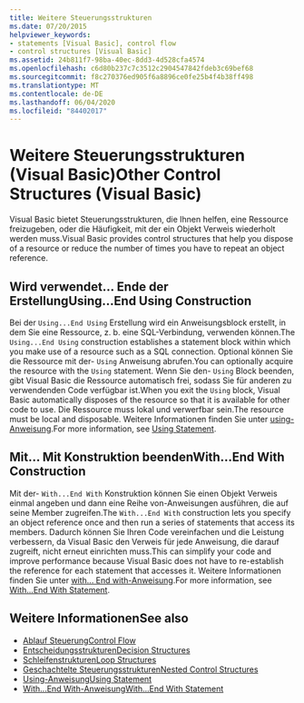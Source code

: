 ```yaml
---
title: Weitere Steuerungsstrukturen
ms.date: 07/20/2015
helpviewer_keywords:
- statements [Visual Basic], control flow
- control structures [Visual Basic]
ms.assetid: 24b811f7-98ba-40ec-8dd3-4d528cfa4574
ms.openlocfilehash: c6d80b237c7c3512c2904547842fdeb3c69bef68
ms.sourcegitcommit: f8c270376ed905f6a8896ce0fe25b4f4b38ff498
ms.translationtype: MT
ms.contentlocale: de-DE
ms.lasthandoff: 06/04/2020
ms.locfileid: "84402017"
---
```

# <a name="other-control-structures-visual-basic"></a><span data-ttu-id="8f658-102">Weitere Steuerungsstrukturen (Visual Basic)</span><span class="sxs-lookup"><span data-stu-id="8f658-102">Other Control Structures (Visual Basic)</span></span>
<span data-ttu-id="8f658-103">Visual Basic bietet Steuerungsstrukturen, die Ihnen helfen, eine Ressource freizugeben, oder die Häufigkeit, mit der ein Objekt Verweis wiederholt werden muss.</span><span class="sxs-lookup"><span data-stu-id="8f658-103">Visual Basic provides control structures that help you dispose of a resource or reduce the number of times you have to repeat an object reference.</span></span>  
  
## <a name="usingend-using-construction"></a><span data-ttu-id="8f658-104">Wird verwendet... Ende der Erstellung</span><span class="sxs-lookup"><span data-stu-id="8f658-104">Using...End Using Construction</span></span>  
 <span data-ttu-id="8f658-105">Bei der `Using...End Using` Erstellung wird ein Anweisungsblock erstellt, in dem Sie eine Ressource, z. b. eine SQL-Verbindung, verwenden können.</span><span class="sxs-lookup"><span data-stu-id="8f658-105">The `Using...End Using` construction establishes a statement block within which you make use of a resource such as a SQL connection.</span></span> <span data-ttu-id="8f658-106">Optional können Sie die Ressource mit der- `Using` Anweisung abrufen.</span><span class="sxs-lookup"><span data-stu-id="8f658-106">You can optionally acquire the resource with the `Using` statement.</span></span> <span data-ttu-id="8f658-107">Wenn Sie den- `Using` Block beenden, gibt Visual Basic die Ressource automatisch frei, sodass Sie für anderen zu verwendenden Code verfügbar ist.</span><span class="sxs-lookup"><span data-stu-id="8f658-107">When you exit the `Using` block, Visual Basic automatically disposes of the resource so that it is available for other code to use.</span></span> <span data-ttu-id="8f658-108">Die Ressource muss lokal und verwerfbar sein.</span><span class="sxs-lookup"><span data-stu-id="8f658-108">The resource must be local and disposable.</span></span> <span data-ttu-id="8f658-109">Weitere Informationen finden Sie unter [using-Anweisung](../../../language-reference/statements/using-statement.md).</span><span class="sxs-lookup"><span data-stu-id="8f658-109">For more information, see [Using Statement](../../../language-reference/statements/using-statement.md).</span></span>  
  
## <a name="withend-with-construction"></a><span data-ttu-id="8f658-110">Mit... Mit Konstruktion beenden</span><span class="sxs-lookup"><span data-stu-id="8f658-110">With...End With Construction</span></span>  
 <span data-ttu-id="8f658-111">Mit der- `With...End With` Konstruktion können Sie einen Objekt Verweis einmal angeben und dann eine Reihe von-Anweisungen ausführen, die auf seine Member zugreifen.</span><span class="sxs-lookup"><span data-stu-id="8f658-111">The `With...End With` construction lets you specify an object reference once and then run a series of statements that access its members.</span></span> <span data-ttu-id="8f658-112">Dadurch können Sie Ihren Code vereinfachen und die Leistung verbessern, da Visual Basic den Verweis für jede Anweisung, die darauf zugreift, nicht erneut einrichten muss.</span><span class="sxs-lookup"><span data-stu-id="8f658-112">This can simplify your code and improve performance because Visual Basic does not have to re-establish the reference for each statement that accesses it.</span></span> <span data-ttu-id="8f658-113">Weitere Informationen finden Sie unter [with... End with-Anweisung](../../../language-reference/statements/with-end-with-statement.md).</span><span class="sxs-lookup"><span data-stu-id="8f658-113">For more information, see [With...End With Statement](../../../language-reference/statements/with-end-with-statement.md).</span></span>  
  
## <a name="see-also"></a><span data-ttu-id="8f658-114">Weitere Informationen</span><span class="sxs-lookup"><span data-stu-id="8f658-114">See also</span></span>

- [<span data-ttu-id="8f658-115">Ablauf Steuerung</span><span class="sxs-lookup"><span data-stu-id="8f658-115">Control Flow</span></span>](index.md)
- [<span data-ttu-id="8f658-116">Entscheidungsstrukturen</span><span class="sxs-lookup"><span data-stu-id="8f658-116">Decision Structures</span></span>](decision-structures.md)
- [<span data-ttu-id="8f658-117">Schleifenstrukturen</span><span class="sxs-lookup"><span data-stu-id="8f658-117">Loop Structures</span></span>](loop-structures.md)
- [<span data-ttu-id="8f658-118">Geschachtelte Steuerungsstrukturen</span><span class="sxs-lookup"><span data-stu-id="8f658-118">Nested Control Structures</span></span>](nested-control-structures.md)
- [<span data-ttu-id="8f658-119">Using-Anweisung</span><span class="sxs-lookup"><span data-stu-id="8f658-119">Using Statement</span></span>](../../../language-reference/statements/using-statement.md)
- [<span data-ttu-id="8f658-120">With...End With-Anweisung</span><span class="sxs-lookup"><span data-stu-id="8f658-120">With...End With Statement</span></span>](../../../language-reference/statements/with-end-with-statement.md)
